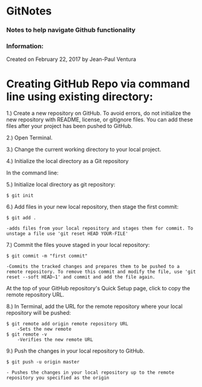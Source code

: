 # GitNotes

### Notes to help navigate Github functionality

### Information:
Created on February 22, 2017 by Jean-Paul Ventura

# Creating GitHub Repo via command line using existing directory:

1.) Create a new repository on GitHub. To avoid errors, do not initialize
	the new repository with README, license, or gitignore files. You can add 
	these files after your project has been pushed to GitHub.

2.) Open Terminal.

3.) Change the current working directory to your local project.

4.) Initialize the local directory as a Git repository


In the command line:

5.) Initialize local directory as git repository:

	$ git init

6.) Add files in your new local repository, then stage the first commit:

	$ git add .

	-adds files from your local repository and stages them for commit. To unstage a file use 'git reset HEAD YOUR-FILE'

7.) Commit the files youve staged in your local repository:

	$ git commit -m "first commit"

	-Commits the tracked changes and prepares them to be pushed to a remote repository. To remove this commit and modify the file, use 'git reset --soft HEAD~1' and commit and add the file again. 

At the top of your GitHub repository's Quick Setup page, click  to copy the remote repository URL.

8.) In Terminal, add the URL for the remote repository where your local 
	repository will be pushed:

	$ git remote add origin remote repository URL
		-Sets the new remote
	$ git remote -v
		-Verifies the new remote URL

9.) Push the changes in your local repository to GitHub.

	$ git push -u origin master
    
    - Pushes the changes in your local repository up to the remote repository you specified as the origin